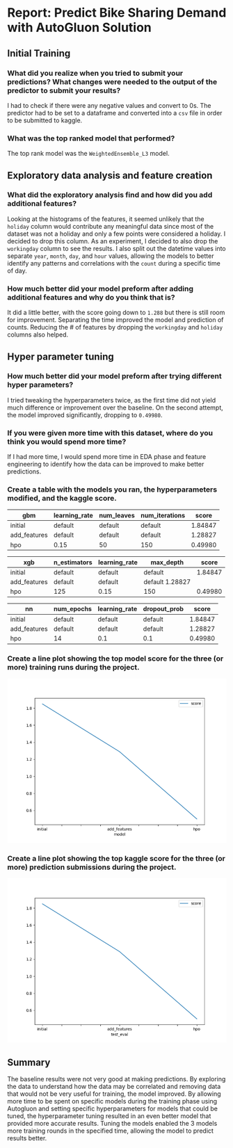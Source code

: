 # Report: Predict Bike Sharing Demand with AutoGluon Solution

## Initial Training

### What did you realize when you tried to submit your predictions? What changes were needed to the output of the predictor to submit your results?

I had to check if there were any negative values and convert to 0s. The predictor had to be set to a dataframe and converted into a `csv` file in order to be submitted to kaggle.

### What was the top ranked model that performed?

The top rank model was the `WeightedEnsemble_L3` model.

## Exploratory data analysis and feature creation

### What did the exploratory analysis find and how did you add additional features?

Looking at the histograms of the features, it seemed unlikely that the `holiday` column would contribute any meaningful data since most of the dataset was not a holiday and only a few points were considered a holiday. I decided to drop this column. As an experiment, I decided to also drop the `workingday` column to see the results. I also split out the datetime values into separate `year`, `month`, `day`, and `hour` values, allowing the models to better identify any patterns and correlations with the `count` during a specific time of day.

### How much better did your model preform after adding additional features and why do you think that is?

It did a little better, with the score going down to `1.288` but there is still room for improvement. Separating the time improved the model and prediction of counts. Reducing the # of features by dropping the `workingday` and `holiday` columns also helped.

## Hyper parameter tuning

### How much better did your model preform after trying different hyper parameters?

I tried tweaking the hyperparameters twice, as the first time did not yield much difference or improvement over the baseline. On the second attempt, the model improved significantly, dropping to `0.49980`.

### If you were given more time with this dataset, where do you think you would spend more time?

If I had more time, I would spend more time in EDA phase and feature engineering to identify how the data can be improved to make better predictions.

### Create a table with the models you ran, the hyperparameters modified, and the kaggle score.

| gbm          | learning_rate | num_leaves | num_iterations | score   |
| ------------ | ------------- | ---------- | -------------- | ------- |
| initial      | default       | default    | default        | 1.84847 |
| add_features | default       | default    | default        | 1.28827 |
| hpo          | 0.15          | 50         | 150            | 0.49980 |

| xgb          | n_estimators | learning_rate | max_depth       | score   |
| ------------ | ------------ | ------------- | --------------- | ------- |
| initial      | default      | default       | default         | 1.84847 |
| add_features | default      | default       | default 1.28827 |
| hpo          | 125          | 0.15          | 150             | 0.49980 |

| nn           | num_epochs | learning_rate | dropout_prob | score   |
| ------------ | ---------- | ------------- | ------------ | ------- |
| initial      | default    | default       | default      | 1.84847 |
| add_features | default    | default       | default      | 1.28827 |
| hpo          | 14         | 0.1           | 0.1          | 0.49980 |

### Create a line plot showing the top model score for the three (or more) training runs during the project.

![model_train_score.png](img/model_train_score.png)

### Create a line plot showing the top kaggle score for the three (or more) prediction submissions during the project.

![model_test_score.png](img/model_test_score.png)

## Summary

The baseline results were not very good at making predictions. By exploring the data to understand how the data may be correlated and removing data that would not be very useful for training, the model improved. By allowing more time to be spent on specific models during the training phase using Autogluon and setting specific hyperparameters for models that could be tuned, the hyperparameter tuning resulted in an even better model that provided more accurate results. Tuning the models enabled the 3 models more training rounds in the specified time, allowing the model to predict results better.
